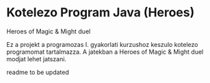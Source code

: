 # Kotelezo Program Java (Heroes)
Heroes of Magic &amp; Might duel

Ez a projekt a programozas I. gyakorlati kurzushoz keszulo kotelezo programomat tartalmazza.
A jatekban a Heroes of Magic & Might duel modjat lehet jatszani.

readme to be updated
